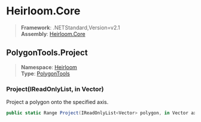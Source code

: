 # Heirloom.Core

> **Framework**: .NETStandard,Version=v2.1  
> **Assembly**: [Heirloom.Core][0]  

## PolygonTools.Project

> **Namespace**: [Heirloom][0]  
> **Type**: [PolygonTools][1]  

### Project(IReadOnlyList<Vector>, in Vector)

Project a polygon onto the specified axis.

```cs
public static Range Project(IReadOnlyList<Vector> polygon, in Vector axis)
```

[0]: ../../../Heirloom.Core.md
[1]: ../PolygonTools.md
